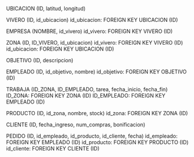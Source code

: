 UBICACION (ID, latitud, longitud)

VIVERO (ID, id_ubicacion)
  id_ubicacion: FOREIGN KEY UBICACION (ID)

EMPRESA (NOMBRE, id_vivero)
  id_vivero: FOREIGN KEY VIVERO (ID)

ZONA (ID, ID_VIVERO, id_ubicacion)
  id_vivero: FOREIGN KEY VIVERO (ID)
  id_ubicacion: FOREIGN KEY UBICACION (ID)

OBJETIVO (ID, descripcion)

EMPLEADO (ID, id_objetivo, nombre)
  id_objetivo: FOREIGN KEY OBJETIVO (ID)

TRABAJA (ID_ZONA, ID_EMPLEADO, tarea, fecha_inicio, fecha_fin)
  ID_ZONA: FOREIGN KEY ZONA (ID)
  ID_EMPLEADO: FOREIGN KEY EMPLEADO (ID)

PRODUCTO (ID, id_zona, nombre, stock)
  id_zona: FOREIGN KEY ZONA (ID)

CLIENTE (ID, fecha_ingreso, num_compras, bonificacion)

PEDIDO (ID, id_empleado, id_producto, id_cliente, fecha)
  id_empleado: FOREIGN KEY EMPLEADO (ID)
  id_producto: FOREIGN KEY PRODUCTO (ID)
  id_cliente: FOREIGN KEY CLIENTE (ID)




